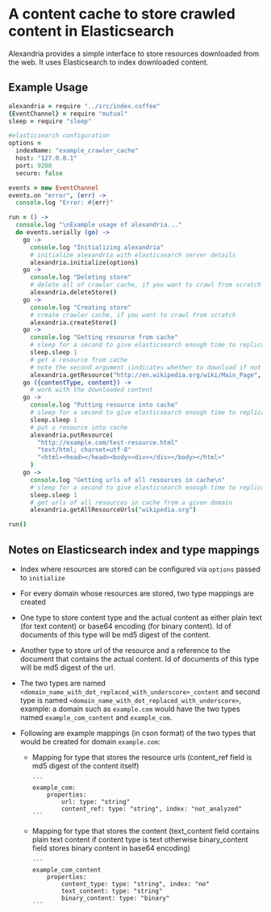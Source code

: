 # A content cache to store crawled content in Elasticsearch

Alexandria provides a simple interface to store resources downloaded from the web. It uses Elasticsearch to index downloaded content.

## Example Usage

```coffeescript
alexandria = require "../src/index.coffee"
{EventChannel} = require "mutual"
sleep = require "sleep"

#elasticsearch configuration
options = 
  indexName: "example_crawler_cache"
  host: "127.0.0.1"
  port: 9200
  secure: false

events = new EventChannel
events.on "error", (err) ->
  console.log "Error: #{err}"

run = () ->
  console.log "\nExample usage of alexandria..."
  do events.serially (go) ->
    go -> 
      console.log "Initializing alexandria"
      # initialize alexandria with elasticsearch server details 
      alexandria.initialize(options)
    go -> 
      console.log "Deleting store"
      # delete all of crawler cache, if you want to crawl from scratch
      alexandria.deleteStore()
    go -> 
      console.log "Creating store"
      # create crawler cache, if you want to crawl from scratch
      alexandria.createStore()
    go -> 
      console.log "Getting resource from cache"
      # sleep for a second to give elasticsearch enough time to replicate
      sleep.sleep 1
      # get a resource from cache
      # note the second argument (indicates whether to download if not in cache)
      alexandria.getResource("http://en.wikipedia.org/wiki/Main_Page", true)
    go ({contentType, content}) -> 
      # work with the downloaded content
    go ->
      console.log "Putting resource into cache"
      # sleep for a second to give elasticsearch enough time to replicate
      sleep.sleep 1
      # put a resource into cache
      alexandria.putResource(
        "http://example.com/test-resource.html"
        "text/html; charset=utf-8"
        "<html><head></head><body><div></div></body></html>"
      )
    go ->
      console.log "Getting urls of all resources in cache\n"
      # sleep for a second to give elasticsearch enough time to replicate
      sleep.sleep 1
      # get urls of all resources in cache from a given domain
      alexandria.getAllResourceUrls("wikipedia.org")

run()
```

## Notes on Elasticsearch index and type mappings

* Index where resources are stored can be configured via `options` passed to `initialize`

* For every domain whose resources are stored, two type mappings are created

* One type to store content type and the actual content as either plain text (for text content) or base64 encoding (for binary content). Id of documents of this type will be md5 digest of the content.

* Another type to store url of the resource and a reference to the document that contains the actual content. Id of documents of this type will be md5 digest of the url.

* The two types are named `<domain_name_with_dot_replaced_with_underscore>_content` and second type is named `<domain_name_with_dot_replaced_with_underscore>`, example: a domain such as `example.com` would have the two types named `example_com_content` and `example_com`.

* Following are example mappings (in cson format) of the two types that would be created for domain `example.com`:

  * Mapping for type that stores the resource urls (content_ref field is md5 digest of the content itself)

        ```
        example_com:
            properties:
                url: type: "string"
                content_ref: type: "string", index: "not_analyzed"
        ```
        
  * Mapping for type that stores the content (text_content field contains plain text content if content type is text otherwise binary_content field stores binary content in base64 encoding)

        ```
        example_com_content
            properties:
                content_type: type: "string", index: "no"
                text_content: type: "string"
                binary_content: type: "binary"
        ```

